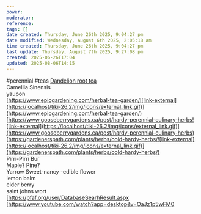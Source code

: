 ```yaml
---
power: 
moderator: 
reference: 
tags: []
date created: Thursday, June 26th 2025, 9:04:27 pm
date modified: Wednesday, August 6th 2025, 2:05:18 am
time created: Thursday, June 26th 2025, 9:04:27 pm
last update: Thursday, August 7th 2025, 9:27:08 pm
created: 2025-06-26T17:04
updated: 2025-08-06T14:15
---
```

#perennial #teas 
[Dandelion root tea](https://localhost/tiki-26.2/tiki-editpage.php?page=Taraxacum+officinale)  
Camellia Sinensis  
yaupon  
[https://www.epicgardening.com/herbal-tea-garden/![link-external](https://localhost/tiki-26.2/img/icons/external_link.gif)](https://www.epicgardening.com/herbal-tea-garden/)  
[https://www.gooseberrygardens.ca/post/hardy-perennial-culinary-herbs![link-external](https://localhost/tiki-26.2/img/icons/external_link.gif)](https://www.gooseberrygardens.ca/post/hardy-perennial-culinary-herbs)  
[https://gardenerspath.com/plants/herbs/cold-hardy-herbs/![link-external](https://localhost/tiki-26.2/img/icons/external_link.gif)](https://gardenerspath.com/plants/herbs/cold-hardy-herbs/)  
Pirri-Pirri Bur  
Maple? Pine?  
Yarrow Sweet-nancy -edible flower  
lemon balm  
elder berry  
saint johns wort  
[https://pfaf.org/user/DatabaseSearhResult.aspx
[https://www.youtube.com/watch?app=desktop&v=OaJz1p5wFM0